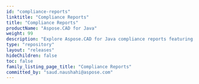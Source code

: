 ```yaml
---
id: "compliance-reports"
linktitle: "Compliance Reports"
title: "Compliance Reports"
productName: "Aspose.CAD for Java"
weight: 99
description: "Explore Aspose.CAD for Java compliance reports featuring SonarQube security analysis, SBOMs in CycloneDX and SPDX formats, and vulnerability assessments based on CWE Top 25 and OWASP Top 10—designed to support secure java development and regulatory transparency."
type: "repository"
layout: "releases"
hideChildren: false
toc: false
family_listing_page_title: "Compliance Reports"
committed_by: "saud.naushahi@aspose.com"
---
```


